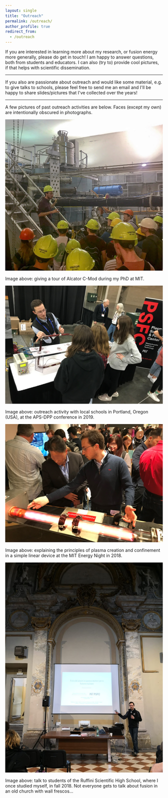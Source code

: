```yaml
---
layout: single
title: "Outreach"
permalink: /outreach/
author_profile: true
redirect_from:
  - /outreach
---
```


If you are interested in learning more about my research, or fusion energy more generally, please do get in touch! I am happy to answer questions, both from students and educators. I can also (try to) provide cool pictures, if that helps with scientific dissemination.

-----------------------------

If you also are passionate about outreach and would like some material, e.g. to give talks to schools, please feel free to send me an email and I'll be happy to share slides/pictures that I've collected over the years!

-----------------------------


A few pictures of past outreach activities are below. Faces (except my own) are intentionally obscured in photographs. 

<img src="../images/fs_outreach_cmod_tour - public.jpg" width="800" />

Image above: giving a tour of Alcator C-Mod during my PhD at MIT.

<img src="../images/fs_outreach_aps_dpp_portland - public.jpg" width="800" />

Image above: outreach activity with local schools in Portland, Oregon (USA), at the APS-DPP conference in 2019.

<img src="../images/fs_outreach_mit_energy_night - public.jpg" width="800" />

Image above: explaining the principles of plasma creation and confinement in a simple linear device at the MIT Energy Night in 2018.

<img src="../images/Ruffini_talk_122118.jpg" width="800" />

Image above: talk to students of the Ruffini Scientific High School, where I once studied myself, in fall 2018. Not everyone gets to talk about fusion in an old church with wall frescos...
